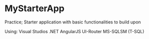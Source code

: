 # MyStarterApp
Practice; Starter application with basic functionalities to build upon

Using:
Visual Studios
.NET
AngularJS
UI-Router
MS-SQLSM (T-SQL)

